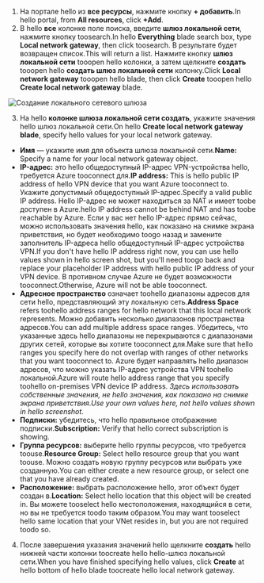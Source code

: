 1. <span data-ttu-id="6ea48-101">На портале hello из **все ресурсы**, нажмите кнопку **+ добавить**.</span><span class="sxs-lookup"><span data-stu-id="6ea48-101">In hello portal, from **All resources**, click **+Add**.</span></span> 
2. <span data-ttu-id="6ea48-102">В hello **все** колонке поле поиска, введите **шлюз локальной сети**, нажмите кнопку toosearch.</span><span class="sxs-lookup"><span data-stu-id="6ea48-102">In hello **Everything** blade search box, type **Local network gateway**, then click toosearch.</span></span> <span data-ttu-id="6ea48-103">В результате будет возвращен список.</span><span class="sxs-lookup"><span data-stu-id="6ea48-103">This will return a list.</span></span> <span data-ttu-id="6ea48-104">Нажмите кнопку **шлюз локальной сети** tooopen hello колонки, а затем щелкните **создать** tooopen hello **создать шлюз локальной сети** колонку.</span><span class="sxs-lookup"><span data-stu-id="6ea48-104">Click **Local network gateway** tooopen hello blade, then click **Create** tooopen hello **Create local network gateway** blade.</span></span>

  ![Создание локального сетевого шлюза](./media/vpn-gateway-add-lng-s2s-rm-portal-include/createlng.png)

3. <span data-ttu-id="6ea48-106">На hello **колонке шлюза локальной сети создать**, укажите значения hello шлюз локальной сети.</span><span class="sxs-lookup"><span data-stu-id="6ea48-106">On hello **Create local network gateway blade**, specify hello values for your local network gateway.</span></span>

  - <span data-ttu-id="6ea48-107">**Имя** — укажите имя для объекта шлюза локальной сети.</span><span class="sxs-lookup"><span data-stu-id="6ea48-107">**Name:** Specify a name for your local network gateway object.</span></span>
  - <span data-ttu-id="6ea48-108">**IP-адрес:** это hello общедоступный IP-адрес VPN-устройства hello, требуется Azure tooconnect для.</span><span class="sxs-lookup"><span data-stu-id="6ea48-108">**IP address:** This is hello public IP address of hello VPN device that you want Azure tooconnect to.</span></span> <span data-ttu-id="6ea48-109">Укажите допустимый общедоступный IP-адрес.</span><span class="sxs-lookup"><span data-stu-id="6ea48-109">Specify a valid public IP address.</span></span> <span data-ttu-id="6ea48-110">Hello IP-адрес не может находиться за NAT и имеет toobe доступен в Azure.</span><span class="sxs-lookup"><span data-stu-id="6ea48-110">hello IP address cannot be behind NAT and has toobe reachable by Azure.</span></span> <span data-ttu-id="6ea48-111">Если у вас нет hello IP-адрес прямо сейчас, можно использовать значения hello, как показано на снимке экрана приветствия, но будет необходимо toogo назад и замените заполнитель IP-адреса hello общедоступный IP-адрес устройства VPN.</span><span class="sxs-lookup"><span data-stu-id="6ea48-111">If you don't have hello IP address right now, you can use hello values shown in hello screen shot, but you'll need toogo back and replace your placeholder IP address with hello public IP address of your VPN device.</span></span> <span data-ttu-id="6ea48-112">В противном случае Azure не будет возможности tooconnect.</span><span class="sxs-lookup"><span data-stu-id="6ea48-112">Otherwise, Azure will not be able tooconnect.</span></span>
  - <span data-ttu-id="6ea48-113">**Адресное пространство** означает toohello диапазоны адресов для сети hello, представляющий эту локальную сеть.</span><span class="sxs-lookup"><span data-stu-id="6ea48-113">**Address Space** refers toohello address ranges for hello network that this local network represents.</span></span> <span data-ttu-id="6ea48-114">Можно добавить несколько диапазонов пространства адресов.</span><span class="sxs-lookup"><span data-stu-id="6ea48-114">You can add multiple address space ranges.</span></span> <span data-ttu-id="6ea48-115">Убедитесь, что указанные здесь hello диапазоны не перекрываются с диапазонами других сетей, которые вы хотите tooconnect для.</span><span class="sxs-lookup"><span data-stu-id="6ea48-115">Make sure that hello ranges you specify here do not overlap with ranges of other networks that you want tooconnect to.</span></span> <span data-ttu-id="6ea48-116">Azure будет направлять hello диапазон адресов, что можно указать IP-адрес устройства VPN toohello локальной.</span><span class="sxs-lookup"><span data-stu-id="6ea48-116">Azure will route hello address range that you specify toohello on-premises VPN device IP address.</span></span> <span data-ttu-id="6ea48-117">*Здесь использовать собственные значения, не hello значения, как показано на снимке экрана приветствия*.</span><span class="sxs-lookup"><span data-stu-id="6ea48-117">*Use your own values here, not hello values shown in hello screenshot*.</span></span>
  - <span data-ttu-id="6ea48-118">**Подписки:** убедитесь, что hello правильное отображение подписки.</span><span class="sxs-lookup"><span data-stu-id="6ea48-118">**Subscription:** Verify that hello correct subscription is showing.</span></span>
  - <span data-ttu-id="6ea48-119">**Группа ресурсов:** выберите hello группы ресурсов, что требуется toouse.</span><span class="sxs-lookup"><span data-stu-id="6ea48-119">**Resource Group:** Select hello resource group that you want toouse.</span></span> <span data-ttu-id="6ea48-120">Можно создать новую группу ресурсов или выбрать уже созданную.</span><span class="sxs-lookup"><span data-stu-id="6ea48-120">You can either create a new resource group, or select one that you have already created.</span></span>
  - <span data-ttu-id="6ea48-121">**Расположение:** выбрать расположение hello, этот объект будет создан в.</span><span class="sxs-lookup"><span data-stu-id="6ea48-121">**Location:** Select hello location that this object will be created in.</span></span> <span data-ttu-id="6ea48-122">Вы можете tooselect hello местоположения, находящийся в сети, но вы не требуется toodo таким образом.</span><span class="sxs-lookup"><span data-stu-id="6ea48-122">You may want tooselect hello same location that your VNet resides in, but you are not required toodo so.</span></span>

4. <span data-ttu-id="6ea48-123">После завершения указания значений hello щелкните **создать** hello нижней части колонки toocreate hello hello-шлюз локальной сети.</span><span class="sxs-lookup"><span data-stu-id="6ea48-123">When you have finished specifying hello values, click **Create** at hello bottom of hello blade toocreate hello local network gateway.</span></span>
